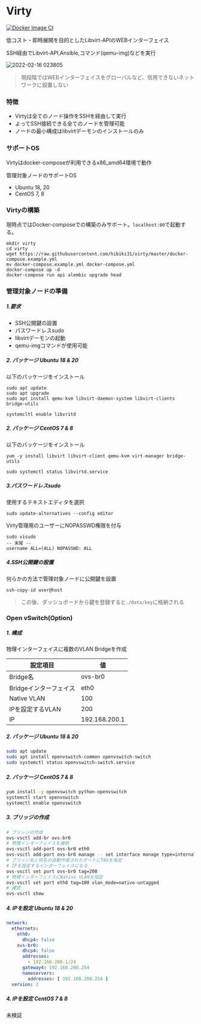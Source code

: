 # Virty

[![Docker Image CI](https://github.com/hibiki31/virty/actions/workflows/docker-image.yml/badge.svg)](https://github.com/hibiki31/virty/actions/workflows/docker-image.yml)

低コスト・即時展開を目的としたLibvirt-APIのWEBインターフェイス

SSH経由でLibvirt-API,Ansible,コマンド(qemu-img)などを実行

![2022-02-16 023805](https://user-images.githubusercontent.com/35087924/154118366-c61572bc-ee45-4a97-a825-2e5f95cc5cd5.png)

> 現段階ではWEBインターフェイスをグローバルなど、信用できないネットワークに設置しない

### 特徴

- Virtyは全てのノード操作をSSHを経由して実行
- よってSSH接続できる全てのノードを管理可能
- ノードの最小構成はlibvirtデーモンのインストールのみ

### サポートOS

Virtyはdocker-composeが利用できるx86_amd64環境で動作

管理対象ノードのサポートOS

- Ubuntu 18, 20
- CentOS 7, 8

### Virtyの構築

現時点ではDocker-composeでの構築のみサポート。`localhost:80`で起動する。

```
mkdir virty
cd virty
wget https://raw.githubusercontent.com/hibiki31/virty/master/docker-compose.example.yml
mv docker-compose.example.yml docker-compose.yml
docker-compose up -d
docker-compose run api alembic upgrade head
```

### 管理対象ノードの準備

##### 1.要求

- SSH公開鍵の設置
- パスワードレスsudo
- libvirtデーモンの起動
- qemu-imgコマンドが使用可能

##### 2. パッケージ Ubuntu 18 & 20

以下のパッケージをインストール

```
sudo apt update
sudo apt upgrade
sudo apt install qemu-kvm libvirt-daemon-system libvirt-clients bridge-utils
```

```
systemcltl enable libvritd
```

##### 2. パッケージ CentOS 7 & 8

以下のパッケージをインストール

```
yum -y install libvirt libvirt-client qemu-kvm virt-manager bridge-utils
```

```
sudo systemctl status libvirtd.service
```

##### 3.パスワードレスsudo

使用するテキストエディタを選択

```
sudo update-alternatives --config editor
```

Virty管理用のユーザーにNOPASSWD権限を付与

```
sudo visudo
-- 末尾 --
username ALL=(ALL) NOPASSWD: ALL
```

##### 4.SSH公開鍵の設置

何らかの方法で管理対象ノードに公開鍵を設置

```
ssh-copy-id user@host
```

> この後、ダッシュボードから鍵を登録すると`./data/key`に格納される


### Open vSwitch(Option)

##### 1. 構成

物理インターフェイスに複数のVLAN Bridgeを作成

| 設定項目               | 値            |
| ---------------------- | ------------- |
| Bridge名               | ovs-br0       |
| Bridgeインターフェイス | eth0          |
| Native VLAN            | 100           |
| IPを設定するVLAN       | 200           |
| IP                     | 192.168.200.1 |

##### 2. パッケージ Ubuntu 18 & 20

```bash
sudo apt update
sudo apt install openvswitch-common openvswitch-switch
sudo systemctl status openvswitch-switch.service
```

##### 2. パッケージ CentOS 7 & 8

```bash
yum install -y openvswitch python-openvswitch
systemctl start openvswitch
systemctl enable openvswitch
```

##### 3. ブリッジの作成

```bash
# ブリッジの作成
ovs-vsctl add-br ovs-br0
# 物理インターフェイスを接続
ovs-vsctl add-port ovs-br0 eth0
ovs-vsctl add-port ovs-br0 manage -- set interface manage type=internal
# ブリッジ名と同名の自動作成されたポートにTAGを指定
# IPを設定するインターフェイスになる
ovs-vsctl set port ovs-br0 tag=200
# 物理インターフェイスにNative VLANを指定
ovs-vsctl set port eth0 tag=100 vlan_mode=native-untagged
# 確認
ovs-vsctl show
```

##### 4. IPを設定 Ubuntu 18 & 20

```yaml
network:
  ethernets:
    eth0:
      dhcp4: false
    ovs-br0:
      dhcp4: false
      addresses:
        - 192.168.200.1/24
      gateway4: 192.168.200.254
      nameservers:
        addresses: [ 192.168.200.254 ]
  version: 2
```

##### 4. IPを設定 CentOS 7 & 8

未検証
